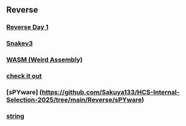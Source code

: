 ## Reverse
### [Reverse Day 1](https://github.com/Sakuya133/HCS-Internal-Selection-2025/tree/main/Reverse/Reverse_Day_1)
### [Snakev3](https://github.com/Sakuya133/HCS-Internal-Selection-2025/tree/main/Reverse/Snakev3)
### [WASM (Weird Assembly)](https://github.com/Sakuya133/HCS-Internal-Selection-2025/tree/main/Reverse/WASM_Weird_Assembly)
### [check it out](https://github.com/Sakuya133/HCS-Internal-Selection-2025/tree/main/Reverse/check_it_out)
### [sPYware] (https://github.com/Sakuya133/HCS-Internal-Selection-2025/tree/main/Reverse/sPYware)
### [string](https://github.com/Sakuya133/HCS-Internal-Selection-2025/tree/main/Reverse/strings)
